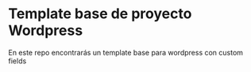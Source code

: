 # Template base de proyecto Wordpress

<!--
Descripción: En este repositorio encontrarás un template base para WordPress con custom fields.
-->
En este repo encontrarás un template base para wordpress con custom fields